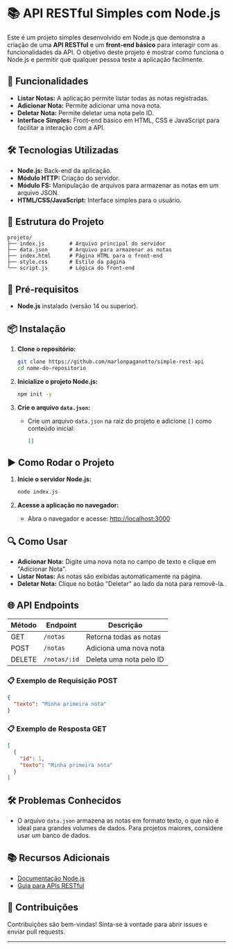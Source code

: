# 📚 API RESTful Simples com Node.js

Este é um projeto simples desenvolvido em Node.js que demonstra a criação de uma **API RESTful** e um **front-end básico** para interagir com as funcionalidades da API. O objetivo deste projeto é mostrar como funciona o Node.js e permitir que qualquer pessoa teste a aplicação facilmente.

## 🚀 Funcionalidades

- **Listar Notas:** A aplicação permite listar todas as notas registradas.
- **Adicionar Nota:** Permite adicionar uma nova nota.
- **Deletar Nota:** Permite deletar uma nota pelo ID.
- **Interface Simples:** Front-end básico em HTML, CSS e JavaScript para facilitar a interação com a API.

## 🛠️ Tecnologias Utilizadas

- **Node.js:** Back-end da aplicação.
- **Módulo HTTP:** Criação do servidor.
- **Módulo FS:** Manipulação de arquivos para armazenar as notas em um arquivo JSON.
- **HTML/CSS/JavaScript:** Interface simples para o usuário.

## 📂 Estrutura do Projeto

```
projeto/
├── index.js        # Arquivo principal do servidor
├── data.json       # Arquivo para armazenar as notas
├── index.html      # Página HTML para o front-end
├── style.css       # Estilo da página
└── script.js       # Lógica do front-end
```

## 📝 Pré-requisitos

- **Node.js** instalado (versão 14 ou superior).

## 📦 Instalação

1. **Clone o repositório:**
   ```bash
   git clone https://github.com/marlonpaganotto/simple-rest-api
   cd nome-do-repositorio
   ```

2. **Inicialize o projeto Node.js:**
   ```bash
   npm init -y
   ```

3. **Crie o arquivo `data.json`:**
   - Crie um arquivo `data.json` na raiz do projeto e adicione `[]` como conteúdo inicial:
     ```json
     []
     ```

## ▶️ Como Rodar o Projeto

1. **Inicie o servidor Node.js:**
   ```bash
   node index.js
   ```

2. **Acesse a aplicação no navegador:**
   - Abra o navegador e acesse: [http://localhost:3000](http://localhost:3000)

## 🔍 Como Usar

- **Adicionar Nota:** Digite uma nova nota no campo de texto e clique em "Adicionar Nota".
- **Listar Notas:** As notas são exibidas automaticamente na página.
- **Deletar Nota:** Clique no botão "Deletar" ao lado da nota para removê-la.

## 🌐 API Endpoints

| Método | Endpoint       | Descrição                   |
|--------|----------------|-----------------------------|
| GET    | `/notas`       | Retorna todas as notas      |
| POST   | `/notas`       | Adiciona uma nova nota      |
| DELETE | `/notas/:id`   | Deleta uma nota pelo ID     |

### 📋 Exemplo de Requisição POST

```json
{
  "texto": "Minha primeira nota"
}
```

### 📋 Exemplo de Resposta GET

```json
[
  {
    "id": 1,
    "texto": "Minha primeira nota"
  }
]
```

## 🛠️ Problemas Conhecidos

- O arquivo `data.json` armazena as notas em formato texto, o que não é ideal para grandes volumes de dados. Para projetos maiores, considere usar um banco de dados.

## 📚 Recursos Adicionais

- [Documentação Node.js](https://nodejs.org/en/docs/)
- [Guia para APIs RESTful](https://restfulapi.net/)

## 🤝 Contribuições

Contribuições são bem-vindas! Sinta-se à vontade para abrir issues e enviar pull requests.

---





